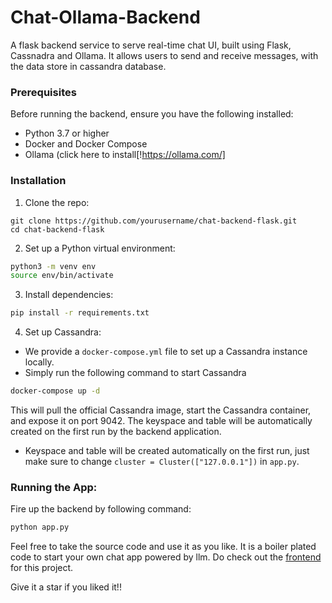 # Chat-Ollama-Backend
A flask backend service to serve real-time chat UI, built using Flask, Cassnadra and Ollama. It allows users to send and receive messages, with the data store in cassandra database.

### Prerequisites
Before running the backend, ensure you have the following installed:

- Python 3.7 or higher
- Docker and Docker Compose
- Ollama (click here to install[!https://ollama.com/]

### Installation
1. Clone the repo:
```bask
git clone https://github.com/yourusername/chat-backend-flask.git
cd chat-backend-flask
```
2. Set up a Python virtual environment:
```bash
python3 -m venv env
source env/bin/activate
```
3. Install dependencies:
```bash
pip install -r requirements.txt
```
4. Set up Cassandra:
- We provide a `docker-compose.yml` file to set up a Cassandra instance locally.
- Simply run the following command to start Cassandra
```bash
docker-compose up -d
```
This will pull the official Cassandra image, start the Cassandra container, and expose it on port 9042. The keyspace and table will be automatically created on the first run by the backend application.
- Keyspace and table will be created automatically on the first run, just make sure to change `cluster = Cluster(["127.0.0.1"])` in `app.py`.

### Running the App:
Fire up the backend by following command:
```bash
python app.py
```

Feel free to take the source code and use it as you like. It is a boiler plated code to start your own chat app powered by llm. Do check out the [frontend](https://github.com/dedsec995/Chat-Ollama-Frontend) for this project.


Give it a star if you liked it!!
